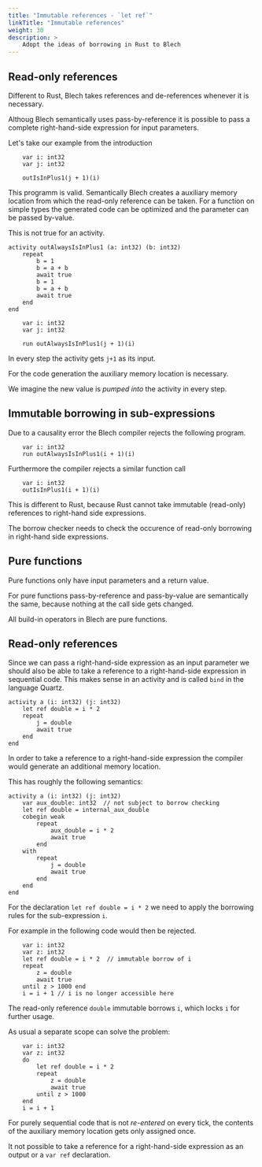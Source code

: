 ```yaml
---
title: "Immutable references - `let ref`"
linkTitle: "Immutable references"
weight: 30
description: >
    Adopt the ideas of borrowing in Rust to Blech
---
```

## Read-only references

Different to Rust, Blech takes references and de-references whenever it is necessary.

Althoug Blech semantically uses pass-by-reference it is possible to pass a complete right-hand-side expression for input parameters.

Let's take our example from the introduction

```blech
    var i: int32
    var j: int32

    outIsInPlus1(j + 1)(i)
```

This programm is valid.
Semantically Blech creates a auxiliary memory location from which the read-only reference can be taken.
For a function on simple types the generated code can be optimized and the parameter can be passed by-value.

This is not true for an activity.

```blech
activity outAlwaysIsInPlus1 (a: int32) (b: int32)
    repeat 
        b = 1
        b = a + b 
        await true
        b = 1
        b = a + b
        await true
    end
end
```

```blech
    var i: int32
    var j: int32

    run outAlwaysIsInPlus1(j + 1)(i)
```

In every step the activity gets `j+1` as its input.

For the code generation the auxiliary memory location is necessary.

We imagine the new value is *pumped into* the activity in every step.

## Immutable borrowing in sub-expressions

Due to a causality error the Blech compiler rejects the following program.

```blech
    var i: int32
    run outAlwaysIsInPlus1(i + 1)(i)
```

Furthermore the compiler rejects a similar function call

```blech
    var i: int32
    outIsInPlus1(i + 1)(i)
```

This is different to Rust, because Rust cannot take immutable (read-only) references to right-hand side expressions.

The borrow checker needs to check the occurence of read-only borrowing in right-hand side expressions.

## Pure functions

Pure functions only have input parameters and a return value.

For pure functions pass-by-reference and pass-by-value are semantically the same, because nothing at the call side gets changed.

All build-in operators in Blech are pure functions.


## Read-only references

Since we can pass a right-hand-side expression as an input parameter we should also be able to take a reference to a right-hand-side expression in sequential code.
This makes sense in an activity and is called `bind` in the language Quartz.

```blech 
activity a (i: int32) (j: int32)
    let ref double = i * 2
    repeat
        j = double
        await true
    end
end
```

In order to take a reference to a right-hand-side expression the compiler would generate an additional memory location.

This has roughly the following semantics:

```blech 
activity a (i: int32) (j: int32)
    var aux_double: int32  // not subject to borrow checking
    let ref double = internal_aux_double
    cobegin weak
        repeat
            aux_double = i * 2
            await true
        end
    with 
        repeat
            j = double
            await true
        end
    end
end
```

For the declaration `let ref double = i * 2` we need to apply the borrowing rules for the sub-expression `i`.

For example in the following code would then be rejected. 

```blech
    var i: int32
    var z: int32
    let ref double = i * 2  // immutable borrow of i
    repeat
        z = double
        await true
    until z > 1000 end
    i = i + 1 // i is no longer accessible here 
```
The read-only reference `double` immutable borrows `i`, which locks `i` for further usage. 

As usual a separate scope can solve the problem:

```blech
    var i: int32
    var z: int32
    do
        let ref double = i * 2
        repeat
            z = double
            await true
        until z > 1000
    end
    i = i + 1
```

For purely sequential code that is not *re-entered* on every tick, the contents of the auxiliary memory location gets only assigned once.

It not possible to take a reference for a right-hand-side expression as an output or a `var ref` declaration.






